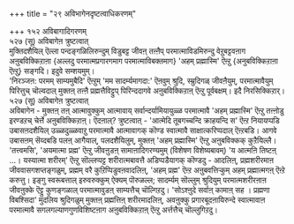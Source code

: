 +++
title = "२९ अविभागेनदृष्टत्वाधिकरणम्"

+++
१५२ अविबागादिगरणम्  
५२७ (सू) अविबागेऩ त्रुष्टत्वात्  
मुक्तिदशैयिल् ऎल्ला पन्दङ्गळिलिरुन्दुम् विडुबट्ट जीवऩ् तऩ्ऩैप् परमात्माविडमिरुन्दु वेऱुबट्टवऩाग अऩुबविक्किऱाऩा {अल्लदु परमात्मप्रगारगमाग परमात्माविबक्तमाग} 'अहम् प्रह्मास्मि' ऎऩ्ऱु {अनुबविक्किऱाऩा ऎऩ्ऱु} सङ्गदि। इदुवे सम्शयमुम्।  
'निरञ्जऩ: परमम् साम्यमुबैदि' ऎऩ्ऱुम् 'मम सादर्म्यमागदा:' ऎऩवुम् श्रुदि, स्म्रुदिगळ् जीवऩैयुम्, परमात्मावैयुम् पिरित्तुच् चॊल्वदाल् मुक्तऩ् तऩ्ऩै प्रह्मत्तैविट्टुप् पिरिन्ददागवे अऩुबविक्किऱाऩ् ऎऩ्ऱु पूर्वबक्षम्। इदै निरसिक्किऱार्।  
५२७ (सू) अविबागेऩ त्रुष्टत्वात्  
अविबागेन - मुक्तऩ् तऩ् आत्मावुक्कुम् आत्मावाय् सर्वान्दर्यामियायुळ्ळ परमात्मावै 'अहम् प्रह्मास्मि' ऎऩ्ऱु तऩ्ऩोडु इरण्डऱच् चेर्त्ते अऩुबविक्किऱाऩ्। ऎदऩाल्? त्रुष्टत्वात् - 'आत्मेदि तूबगच्चन्दि क्राहयन्दि स' ऎऩ्ऱ नियायप्पडि उबासऩदशैयिल् उळ्ळदुळ्ळवाऱु परमात्मावै आत्मावागक् कॊण्ड स्वात्मावै साक्षात्करिप्पदाल् ऎऩ्ऱबडि। आगवे उबासऩम् सॆय्दबडि पलऩ् आगैयाल्, पलदशैयिलुम्, मुक्तऩ् 'अहम् प्रह्मास्मि' ऎऩ्ऱु अऩुबविक्कक् कुऱैयिल्लै। 'तत्त्वमसि', 'अयमात्मा प्रह्म' ऎऩ्ऱु जीवऩुडऩ् सामाऩादिगरण्यमुम् (विशेषण विशेष्यबावम्) 'य आत्मऩि तिष्टऩ् …। यस्यात्मा शरीरम्' ऎऩ्ऱु सॊल्लप्पट्ट शरीरात्मबावत्तै अडिप्पडैयागक् कॊण्डदु - आदलिऩ्, प्रह्मशरीरमाऩ जीववासगशप्तङ्गळुम्, प्रह्मम् वरै कुऱिप्पिडुवऩवादलिऩ्, 'अहम् प्रह्म' ऎऩ्ऱ अऩुबवत्तिऱ्कुम् अहम् प्रह्मात्मगऩ् ऎऩ्ऱे करुत्तु। इङ्गु स्वरूबत्ताल् इरुवरुक्कुम् ऐक्यम् पॊरुळल्ल; सादर्म्यम् सॊल्लुम् श्रुदियुम् परमात्मशरीरऩाऩ जीवऩुक्के ऎट्टु कुणङ्गळाल् परमात्मावुडऩ् साम्यत्तैच् चॊल्गिऱदु। 'सोऽश्ऩुदे सर्वाऩ् कामाऩ् सह । प्रह्मणा विबश्सिदा' मुदलिय श्रुदिगळुम् मुक्तऩ् प्रह्मत्तिऩ् शरीरमादलिऩ्, अवऩुक्कु प्रगारबूदऩायिरुन्दे स्वात्मावाऩ परमात्मावै सगलगल्याणगुणविशिष्टऩाग अऩुबविक्किऱाऩ् ऎऩ्ऱु अर्त्तत्तैच् चॊल्लुगिऱदु।

